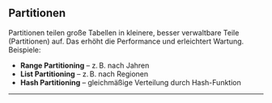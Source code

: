 ## Partitionen

Partitionen teilen große Tabellen in kleinere, besser verwaltbare Teile (Partitionen) auf. Das erhöht die Performance und erleichtert Wartung. Beispiele:

- **Range Partitioning** – z. B. nach Jahren
- **List Partitioning** – z. B. nach Regionen
- **Hash Partitioning** – gleichmäßige Verteilung durch Hash-Funktion

---
